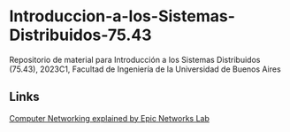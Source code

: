 # Introduccion-a-los-Sistemas-Distribuidos-75.43
Repositorio de material para Introducción a los Sistemas Distribuidos (75.43), 2023C1, Facultad de Ingeniería de la Universidad de Buenos Aires

## Links
[Computer Networking explained by Epic Networks Lab](https://www.youtube.com/watch?v=BBzqX08GPo8&list=PLo80JwUm6hSR98FrTt0SGBM85IjOsEeZw)
